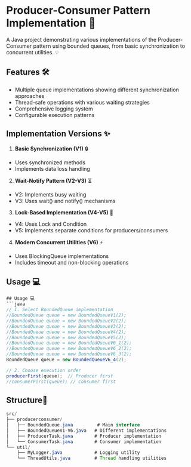 # Producer-Consumer Pattern Implementation 🔄

A Java project demonstrating various implementations of the Producer-Consumer pattern using bounded queues, from basic synchronization to concurrent utilities. 💡

## Features 🛠️
* Multiple queue implementations showing different synchronization approaches
* Thread-safe operations with various waiting strategies 
* Comprehensive logging system
* Configurable execution patterns

## Implementation Versions ✨
1. **Basic Synchronization (V1)** 🔒
  * Uses synchronized methods
  * Implements data loss handling

2. **Wait-Notify Pattern (V2-V3)** ⏳
  * V2: Implements busy waiting
  * V3: Uses wait() and notify() mechanisms 

3. **Lock-Based Implementation (V4-V5)** 🔐
  * V4: Uses Lock and Condition
  * V5: Implements separate conditions for producers/consumers

4. **Modern Concurrent Utilities (V6)** ⚡
  * Uses BlockingQueue implementations
  * Includes timeout and non-blocking operations

## Usage 💻
```java
## Usage 💻
```java
// 1. Select BoundedQueue implementation
//BoundedQueue queue = new BoundedQueueV1(2);
//BoundedQueue queue = new BoundedQueueV2(2);
//BoundedQueue queue = new BoundedQueueV3(2);
//BoundedQueue queue = new BoundedQueueV4(2);
//BoundedQueue queue = new BoundedQueueV5(2);
//BoundedQueue queue = new BoundedQueueV6_1(2);
//BoundedQueue queue = new BoundedQueueV6_2(2);
//BoundedQueue queue = new BoundedQueueV6_3(2);
BoundedQueue queue = new BoundedQueueV6_4(2);

// 2. Choose execution order
producerFirst(queue);  // Producer first
//consumerFirst(queue); // Consumer first
```
## Structure📂

```java
src/
├── producerconsumer/
│   ├── BoundedQueue.java         # Main interface
│   ├── BoundedQueueV1-V6.java   # Different implementations
│   ├── ProducerTask.java        # Producer implementation
│   └── ConsumerTask.java        # Consumer implementation
└── util/
    ├── MyLogger.java            # Logging utility
    └── ThreadUtils.java         # Thread handling utilities

